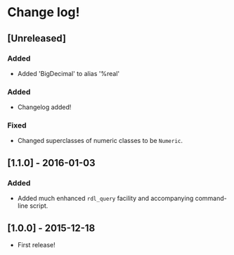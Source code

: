 # Change log!

## [Unreleased]
### Added
- Added 'BigDecimal' to alias '%real'
### Added
- Changelog added!

### Fixed
- Changed superclasses of numeric classes to be `Numeric`.


## [1.1.0] - 2016-01-03
### Added
- Added much enhanced `rdl_query` facility and accompanying command-line script.

## [1.0.0] - 2015-12-18
- First release!
